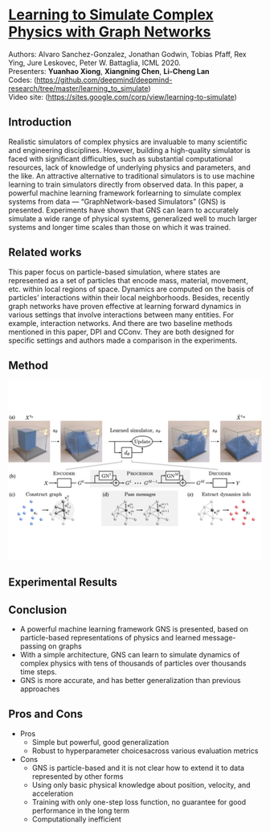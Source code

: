 # [Learning to Simulate Complex Physics with Graph Networks](https://arxiv.org/abs/2002.09405)
Authors: Alvaro Sanchez-Gonzalez, Jonathan Godwin, Tobias Pfaff, Rex Ying, Jure Leskovec, Peter W. Battaglia, ICML 2020.  
Presenters: **Yuanhao Xiong**, **Xiangning Chen**, **Li-Cheng Lan**  
Codes: (https://github.com/deepmind/deepmind-research/tree/master/learning_to_simulate)  
Video site: (https://sites.google.com/corp/view/learning-to-simulate)

## Introduction
Realistic simulators of complex physics are invaluable to many scientific and engineering disciplines. However, building a high-quality simulator is faced with significant difficulties, such as substantial computational resources, lack of knowledge of underlying physics and parameters, and the like. An attractive alternative to traditional simulators is to use machine learning to train simulators directly from observed data. In this paper, a powerful machine learning framework forlearning to simulate complex systems from data — “GraphNetwork-based Simulators” (GNS) is presented. Experiments have shown that GNS can learn to accurately simulate a wide range of physical systems, generalized well to much larger systems and longer time scales than those on which it was trained.


## Related works
This paper focus on particle-based simulation, where states are represented as a set of particles that encode mass, material, movement, etc. within local regions of space. Dynamics are computed on the basis of particles’ interactions within their local neighborhoods. Besides, recently graph networks have proven effective at learning forward dynamics in various settings that involve interactions between many entities. For example, interaction networks. And there are two baseline methods mentioned in this paper, DPI and CConv. They are both designed for specific settings and authors made a comparison in the experiments.


## Method
![GNS framework](framework.png)


## Experimental Results



## Conclusion
- A powerful machine learning framework GNS is presented, based on particle-based representations of physics and learned message-passing on graphs
- With a simple architecture, GNS can learn to simulate dynamics of complex physics with tens of thousands of particles over thousands time steps.
- GNS is more accurate, and has better generalization than previous approaches


## Pros and Cons
- Pros
    - Simple but powerful, good generalization
    - Robust to hyperparameter choicesacross various evaluation metrics
- Cons
    - GNS is particle-based and it is not clear how to extend it to data represented by other forms
    - Using only basic physical knowledge about position, velocity, and acceleration
    - Training with only one-step loss function, no guarantee for good performance in the long term
    - Computationally inefficient

